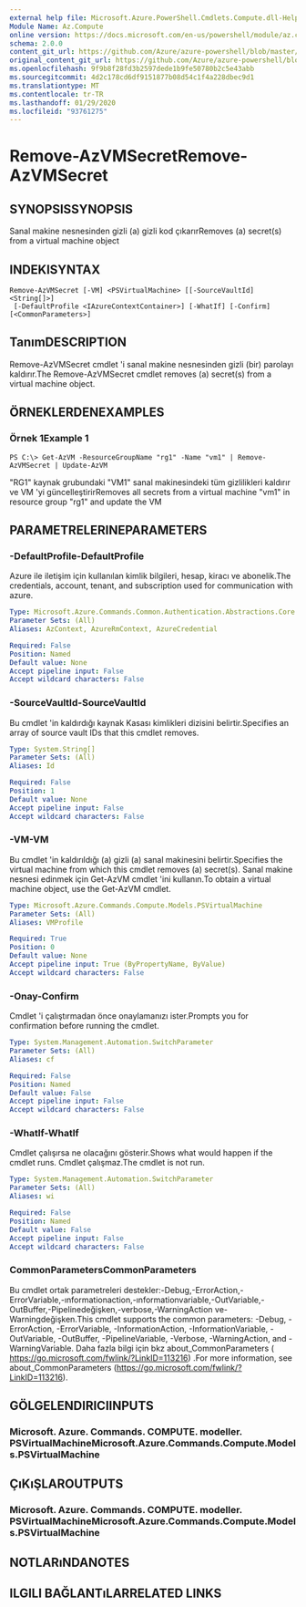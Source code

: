 ```yaml
---
external help file: Microsoft.Azure.PowerShell.Cmdlets.Compute.dll-Help.xml
Module Name: Az.Compute
online version: https://docs.microsoft.com/en-us/powershell/module/az.compute/remove-azvmsecret
schema: 2.0.0
content_git_url: https://github.com/Azure/azure-powershell/blob/master/src/Compute/Compute/help/Remove-AzVMSecret.md
original_content_git_url: https://github.com/Azure/azure-powershell/blob/master/src/Compute/Compute/help/Remove-AzVMSecret.md
ms.openlocfilehash: 9f9b8f28fd3b2597dede1b9fe50780b2c5e43abb
ms.sourcegitcommit: 4d2c178cd6df9151877b08d54c1f4a228dbec9d1
ms.translationtype: MT
ms.contentlocale: tr-TR
ms.lasthandoff: 01/29/2020
ms.locfileid: "93761275"
---
```

# <span data-ttu-id="5cfc5-101">Remove-AzVMSecret</span><span class="sxs-lookup"><span data-stu-id="5cfc5-101">Remove-AzVMSecret</span></span>

## <span data-ttu-id="5cfc5-102">SYNOPSIS</span><span class="sxs-lookup"><span data-stu-id="5cfc5-102">SYNOPSIS</span></span>
<span data-ttu-id="5cfc5-103">Sanal makine nesnesinden gizli (a) gizli kod çıkarır</span><span class="sxs-lookup"><span data-stu-id="5cfc5-103">Removes (a) secret(s) from a virtual machine object</span></span>

## <span data-ttu-id="5cfc5-104">INDEKI</span><span class="sxs-lookup"><span data-stu-id="5cfc5-104">SYNTAX</span></span>

```
Remove-AzVMSecret [-VM] <PSVirtualMachine> [[-SourceVaultId] <String[]>]
 [-DefaultProfile <IAzureContextContainer>] [-WhatIf] [-Confirm] [<CommonParameters>]
```

## <span data-ttu-id="5cfc5-105">Tanım</span><span class="sxs-lookup"><span data-stu-id="5cfc5-105">DESCRIPTION</span></span>
<span data-ttu-id="5cfc5-106">Remove-AzVMSecret cmdlet 'i sanal makine nesnesinden gizli (bir) parolayı kaldırır.</span><span class="sxs-lookup"><span data-stu-id="5cfc5-106">The Remove-AzVMSecret cmdlet removes (a) secret(s) from a virtual machine object.</span></span>

## <span data-ttu-id="5cfc5-107">ÖRNEKLERDEN</span><span class="sxs-lookup"><span data-stu-id="5cfc5-107">EXAMPLES</span></span>

### <span data-ttu-id="5cfc5-108">Örnek 1</span><span class="sxs-lookup"><span data-stu-id="5cfc5-108">Example 1</span></span>
```
PS C:\> Get-AzVM -ResourceGroupName "rg1" -Name "vm1" | Remove-AzVMSecret | Update-AzVM
```

<span data-ttu-id="5cfc5-109">"RG1" kaynak grubundaki "VM1" sanal makinesindeki tüm gizlilikleri kaldırır ve VM 'yi güncelleştirir</span><span class="sxs-lookup"><span data-stu-id="5cfc5-109">Removes all secrets from a virtual machine "vm1" in resource group "rg1" and update the VM</span></span>

## <span data-ttu-id="5cfc5-110">PARAMETRELERINE</span><span class="sxs-lookup"><span data-stu-id="5cfc5-110">PARAMETERS</span></span>

### <span data-ttu-id="5cfc5-111">-DefaultProfile</span><span class="sxs-lookup"><span data-stu-id="5cfc5-111">-DefaultProfile</span></span>
<span data-ttu-id="5cfc5-112">Azure ile iletişim için kullanılan kimlik bilgileri, hesap, kiracı ve abonelik.</span><span class="sxs-lookup"><span data-stu-id="5cfc5-112">The credentials, account, tenant, and subscription used for communication with azure.</span></span>

```yaml
Type: Microsoft.Azure.Commands.Common.Authentication.Abstractions.Core.IAzureContextContainer
Parameter Sets: (All)
Aliases: AzContext, AzureRmContext, AzureCredential

Required: False
Position: Named
Default value: None
Accept pipeline input: False
Accept wildcard characters: False
```

### <span data-ttu-id="5cfc5-113">-SourceVaultId</span><span class="sxs-lookup"><span data-stu-id="5cfc5-113">-SourceVaultId</span></span>
<span data-ttu-id="5cfc5-114">Bu cmdlet 'in kaldırdığı kaynak Kasası kimlikleri dizisini belirtir.</span><span class="sxs-lookup"><span data-stu-id="5cfc5-114">Specifies an array of source vault IDs that this cmdlet removes.</span></span>

```yaml
Type: System.String[]
Parameter Sets: (All)
Aliases: Id

Required: False
Position: 1
Default value: None
Accept pipeline input: False
Accept wildcard characters: False
```

### <span data-ttu-id="5cfc5-115">-VM</span><span class="sxs-lookup"><span data-stu-id="5cfc5-115">-VM</span></span>
<span data-ttu-id="5cfc5-116">Bu cmdlet 'in kaldırıldığı (a) gizli (a) sanal makinesini belirtir.</span><span class="sxs-lookup"><span data-stu-id="5cfc5-116">Specifies the virtual machine from which this cmdlet removes (a) secret(s).</span></span>
<span data-ttu-id="5cfc5-117">Sanal makine nesnesi edinmek için Get-AzVM cmdlet 'ini kullanın.</span><span class="sxs-lookup"><span data-stu-id="5cfc5-117">To obtain a virtual machine object, use the Get-AzVM cmdlet.</span></span>

```yaml
Type: Microsoft.Azure.Commands.Compute.Models.PSVirtualMachine
Parameter Sets: (All)
Aliases: VMProfile

Required: True
Position: 0
Default value: None
Accept pipeline input: True (ByPropertyName, ByValue)
Accept wildcard characters: False
```

### <span data-ttu-id="5cfc5-118">-Onay</span><span class="sxs-lookup"><span data-stu-id="5cfc5-118">-Confirm</span></span>
<span data-ttu-id="5cfc5-119">Cmdlet 'i çalıştırmadan önce onaylamanızı ister.</span><span class="sxs-lookup"><span data-stu-id="5cfc5-119">Prompts you for confirmation before running the cmdlet.</span></span>

```yaml
Type: System.Management.Automation.SwitchParameter
Parameter Sets: (All)
Aliases: cf

Required: False
Position: Named
Default value: False
Accept pipeline input: False
Accept wildcard characters: False
```

### <span data-ttu-id="5cfc5-120">-WhatIf</span><span class="sxs-lookup"><span data-stu-id="5cfc5-120">-WhatIf</span></span>
<span data-ttu-id="5cfc5-121">Cmdlet çalışırsa ne olacağını gösterir.</span><span class="sxs-lookup"><span data-stu-id="5cfc5-121">Shows what would happen if the cmdlet runs.</span></span>
<span data-ttu-id="5cfc5-122">Cmdlet çalışmaz.</span><span class="sxs-lookup"><span data-stu-id="5cfc5-122">The cmdlet is not run.</span></span>

```yaml
Type: System.Management.Automation.SwitchParameter
Parameter Sets: (All)
Aliases: wi

Required: False
Position: Named
Default value: False
Accept pipeline input: False
Accept wildcard characters: False
```

### <span data-ttu-id="5cfc5-123">CommonParameters</span><span class="sxs-lookup"><span data-stu-id="5cfc5-123">CommonParameters</span></span>
<span data-ttu-id="5cfc5-124">Bu cmdlet ortak parametreleri destekler:-Debug,-ErrorAction,-ErrorVariable,-ınformationaction,-ınformationvariable,-OutVariable,-OutBuffer,-Pipelinedeğişken,-verbose,-WarningAction ve-Warningdeğişken.</span><span class="sxs-lookup"><span data-stu-id="5cfc5-124">This cmdlet supports the common parameters: -Debug, -ErrorAction, -ErrorVariable, -InformationAction, -InformationVariable, -OutVariable, -OutBuffer, -PipelineVariable, -Verbose, -WarningAction, and -WarningVariable.</span></span> <span data-ttu-id="5cfc5-125">Daha fazla bilgi için bkz about_CommonParameters ( https://go.microsoft.com/fwlink/?LinkID=113216) .</span><span class="sxs-lookup"><span data-stu-id="5cfc5-125">For more information, see about_CommonParameters (https://go.microsoft.com/fwlink/?LinkID=113216).</span></span>

## <span data-ttu-id="5cfc5-126">GÖLGELENDIRICI</span><span class="sxs-lookup"><span data-stu-id="5cfc5-126">INPUTS</span></span>

### <span data-ttu-id="5cfc5-127">Microsoft. Azure. Commands. COMPUTE. modeller. PSVirtualMachine</span><span class="sxs-lookup"><span data-stu-id="5cfc5-127">Microsoft.Azure.Commands.Compute.Models.PSVirtualMachine</span></span>

## <span data-ttu-id="5cfc5-128">ÇıKıŞLAR</span><span class="sxs-lookup"><span data-stu-id="5cfc5-128">OUTPUTS</span></span>

### <span data-ttu-id="5cfc5-129">Microsoft. Azure. Commands. COMPUTE. modeller. PSVirtualMachine</span><span class="sxs-lookup"><span data-stu-id="5cfc5-129">Microsoft.Azure.Commands.Compute.Models.PSVirtualMachine</span></span>

## <span data-ttu-id="5cfc5-130">NOTLARıNDA</span><span class="sxs-lookup"><span data-stu-id="5cfc5-130">NOTES</span></span>

## <span data-ttu-id="5cfc5-131">ILGILI BAĞLANTıLAR</span><span class="sxs-lookup"><span data-stu-id="5cfc5-131">RELATED LINKS</span></span>
